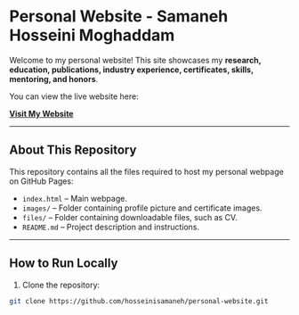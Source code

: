 # Personal Website - Samaneh Hosseini Moghaddam

Welcome to my personal website! This site showcases my **research, education, publications, industry experience, certificates, skills, mentoring, and honors**.  

You can view the live website here:  

[**Visit My Website**](https://samanehmoghaddam.github.io/personal-website/)

---

## About This Repository

This repository contains all the files required to host my personal webpage on GitHub Pages:

- `index.html` – Main webpage.
- `images/` – Folder containing profile picture and certificate images.
- `files/` – Folder containing downloadable files, such as CV.
- `README.md` – Project description and instructions.

---

## How to Run Locally

1. Clone the repository:

```bash
git clone https://github.com/hosseinisamaneh/personal-website.git
